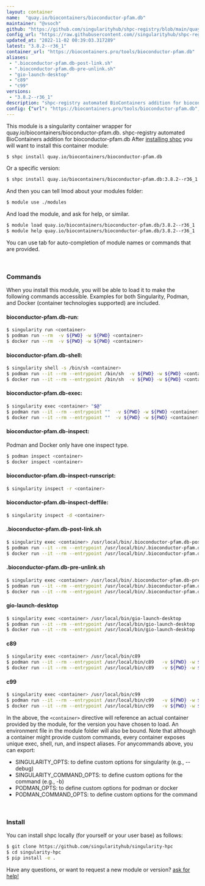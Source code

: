 ```yaml
---
layout: container
name:  "quay.io/biocontainers/bioconductor-pfam.db"
maintainer: "@vsoch"
github: "https://github.com/singularityhub/shpc-registry/blob/main/quay.io/biocontainers/bioconductor-pfam.db/container.yaml"
config_url: "https://raw.githubusercontent.com//singularityhub/shpc-registry/main/quay.io/biocontainers/bioconductor-pfam.db/container.yaml"
updated_at: "2022-11-02 00:39:03.317289"
latest: "3.8.2--r36_1"
container_url: "https://biocontainers.pro/tools/bioconductor-pfam.db"
aliases:
 - ".bioconductor-pfam.db-post-link.sh"
 - ".bioconductor-pfam.db-pre-unlink.sh"
 - "gio-launch-desktop"
 - "c89"
 - "c99"
versions:
 - "3.8.2--r36_1"
description: "shpc-registry automated BioContainers addition for bioconductor-pfam.db"
config: {"url": "https://biocontainers.pro/tools/bioconductor-pfam.db", "maintainer": "@vsoch", "description": "shpc-registry automated BioContainers addition for bioconductor-pfam.db", "latest": {"3.8.2--r36_1": "sha256:be2ba30b7307531062c70e611d4c57822f27913dc8bbd00b4875bff18e93c3a7"}, "tags": {"3.8.2--r36_1": "sha256:be2ba30b7307531062c70e611d4c57822f27913dc8bbd00b4875bff18e93c3a7"}, "docker": "quay.io/biocontainers/bioconductor-pfam.db", "aliases": {".bioconductor-pfam.db-post-link.sh": "/usr/local/bin/.bioconductor-pfam.db-post-link.sh", ".bioconductor-pfam.db-pre-unlink.sh": "/usr/local/bin/.bioconductor-pfam.db-pre-unlink.sh", "gio-launch-desktop": "/usr/local/bin/gio-launch-desktop", "c89": "/usr/local/bin/c89", "c99": "/usr/local/bin/c99"}}
---
```


This module is a singularity container wrapper for quay.io/biocontainers/bioconductor-pfam.db.
shpc-registry automated BioContainers addition for bioconductor-pfam.db
After [installing shpc](#install) you will want to install this container module:


```bash
$ shpc install quay.io/biocontainers/bioconductor-pfam.db
```

Or a specific version:

```bash
$ shpc install quay.io/biocontainers/bioconductor-pfam.db:3.8.2--r36_1
```

And then you can tell lmod about your modules folder:

```bash
$ module use ./modules
```

And load the module, and ask for help, or similar.

```bash
$ module load quay.io/biocontainers/bioconductor-pfam.db/3.8.2--r36_1
$ module help quay.io/biocontainers/bioconductor-pfam.db/3.8.2--r36_1
```

You can use tab for auto-completion of module names or commands that are provided.

<br>

### Commands

When you install this module, you will be able to load it to make the following commands accessible.
Examples for both Singularity, Podman, and Docker (container technologies supported) are included.

#### bioconductor-pfam.db-run:

```bash
$ singularity run <container>
$ podman run --rm  -v ${PWD} -w ${PWD} <container>
$ docker run --rm  -v ${PWD} -w ${PWD} <container>
```

#### bioconductor-pfam.db-shell:

```bash
$ singularity shell -s /bin/sh <container>
$ podman run --it --rm --entrypoint /bin/sh  -v ${PWD} -w ${PWD} <container>
$ docker run --it --rm --entrypoint /bin/sh  -v ${PWD} -w ${PWD} <container>
```

#### bioconductor-pfam.db-exec:

```bash
$ singularity exec <container> "$@"
$ podman run --it --rm --entrypoint ""  -v ${PWD} -w ${PWD} <container> "$@"
$ docker run --it --rm --entrypoint ""  -v ${PWD} -w ${PWD} <container> "$@"
```

#### bioconductor-pfam.db-inspect:

Podman and Docker only have one inspect type.

```bash
$ podman inspect <container>
$ docker inspect <container>
```

#### bioconductor-pfam.db-inspect-runscript:

```bash
$ singularity inspect -r <container>
```

#### bioconductor-pfam.db-inspect-deffile:

```bash
$ singularity inspect -d <container>
```


#### .bioconductor-pfam.db-post-link.sh

```bash
$ singularity exec <container> /usr/local/bin/.bioconductor-pfam.db-post-link.sh
$ podman run --it --rm --entrypoint /usr/local/bin/.bioconductor-pfam.db-post-link.sh   -v ${PWD} -w ${PWD} <container> -c " $@"
$ docker run --it --rm --entrypoint /usr/local/bin/.bioconductor-pfam.db-post-link.sh   -v ${PWD} -w ${PWD} <container> -c " $@"
```


#### .bioconductor-pfam.db-pre-unlink.sh

```bash
$ singularity exec <container> /usr/local/bin/.bioconductor-pfam.db-pre-unlink.sh
$ podman run --it --rm --entrypoint /usr/local/bin/.bioconductor-pfam.db-pre-unlink.sh   -v ${PWD} -w ${PWD} <container> -c " $@"
$ docker run --it --rm --entrypoint /usr/local/bin/.bioconductor-pfam.db-pre-unlink.sh   -v ${PWD} -w ${PWD} <container> -c " $@"
```


#### gio-launch-desktop

```bash
$ singularity exec <container> /usr/local/bin/gio-launch-desktop
$ podman run --it --rm --entrypoint /usr/local/bin/gio-launch-desktop   -v ${PWD} -w ${PWD} <container> -c " $@"
$ docker run --it --rm --entrypoint /usr/local/bin/gio-launch-desktop   -v ${PWD} -w ${PWD} <container> -c " $@"
```


#### c89

```bash
$ singularity exec <container> /usr/local/bin/c89
$ podman run --it --rm --entrypoint /usr/local/bin/c89   -v ${PWD} -w ${PWD} <container> -c " $@"
$ docker run --it --rm --entrypoint /usr/local/bin/c89   -v ${PWD} -w ${PWD} <container> -c " $@"
```


#### c99

```bash
$ singularity exec <container> /usr/local/bin/c99
$ podman run --it --rm --entrypoint /usr/local/bin/c99   -v ${PWD} -w ${PWD} <container> -c " $@"
$ docker run --it --rm --entrypoint /usr/local/bin/c99   -v ${PWD} -w ${PWD} <container> -c " $@"
```



In the above, the `<container>` directive will reference an actual container provided
by the module, for the version you have chosen to load. An environment file in the
module folder will also be bound. Note that although a container
might provide custom commands, every container exposes unique exec, shell, run, and
inspect aliases. For anycommands above, you can export:

 - SINGULARITY_OPTS: to define custom options for singularity (e.g., --debug)
 - SINGULARITY_COMMAND_OPTS: to define custom options for the command (e.g., -b)
 - PODMAN_OPTS: to define custom options for podman or docker
 - PODMAN_COMMAND_OPTS: to define custom options for the command

<br>

### Install

You can install shpc locally (for yourself or your user base) as follows:

```bash
$ git clone https://github.com/singularityhub/singularity-hpc
$ cd singularity-hpc
$ pip install -e .
```

Have any questions, or want to request a new module or version? [ask for help!](https://github.com/singularityhub/singularity-hpc/issues)